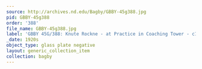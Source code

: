 ```yaml
---
source: http://archives.nd.edu/Bagby/GBBY-45g388.jpg
pid: GBBY-45g388
order: '388'
file_name: GBBY-45g388.jpg
label: 'GBBY 45G/388: Knute Rockne - at Practice in Coaching Tower - c1920s'
_date: 1920s
object_type: glass plate negative
layout: generic_collection_item
collection: bagby
---
```

